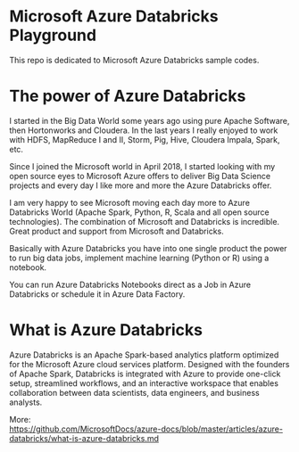 # Microsoft Azure Databricks Playground

This repo is dedicated to Microsoft Azure Databricks sample codes.

# The power of Azure Databricks

I started in the Big Data World some years ago using pure Apache Software, then Hortonworks and Cloudera. In the last years I really enjoyed to work with HDFS, MapReduce I and II, Storm, Pig, Hive, Cloudera Impala, Spark, etc. 

Since I joined the Microsoft world in April 2018, I started looking with my open source eyes to Microsoft Azure offers to deliver Big Data Science projects and every day I like more and more the Azure Databricks offer. 

I am very happy to see Microsoft moving each day more to Azure Databricks World (Apache Spark, Python, R, Scala and all open source technologies). The combination of Microsoft and Databricks is incredible. Great product and support from Microsoft and Databricks.

Basically with Azure Databricks you have into one single product the power to run big data jobs, implement machine learning (Python or R) using a notebook.

You can run Azure Databricks Notebooks direct as a Job in Azure Databricks or schedule it in Azure Data Factory.

# What is Azure Databricks
Azure Databricks is an Apache Spark-based analytics platform optimized for the Microsoft Azure cloud services platform. Designed with the founders of Apache Spark, Databricks is integrated with Azure to provide one-click setup, streamlined workflows, and an interactive workspace that enables collaboration between data scientists, data engineers, and business analysts.

More: <BR>
https://github.com/MicrosoftDocs/azure-docs/blob/master/articles/azure-databricks/what-is-azure-databricks.md
